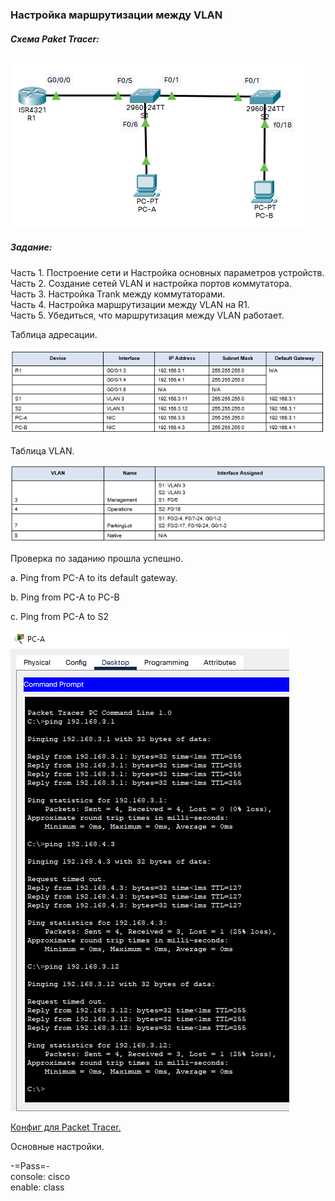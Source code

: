 ### **Настройка маршрутизации между VLAN**

##### Схема Paket Tracer:

![Scheme](https://github.com/Cooler1213/Otus-Network/blob/2449d3ad91e4d2430d0cc428c8dcb927088aca35/Lab/VLAN/Scheme.png)

##### Задание:

Часть 1. Построение сети и Настройка основных параметров устройств.  
Часть 2. Создание сетей VLAN и настройка портов коммутатора.  
Часть 3. Настройка Trank между коммутаторами.  
Часть 4. Настройка маршрутизации между VLAN на R1.  
Часть 5. Убедиться, что маршрутизация между VLAN работает.  

Таблица адресации.

![IP](https://github.com/Cooler1213/Otus-Network/blob/fd14bf9164b1254a76a60b067a328cab5f26b11a/Lab/VLAN/IP.png)

Таблица VLAN.

![Vlan](https://github.com/Cooler1213/Otus-Network/blob/fd14bf9164b1254a76a60b067a328cab5f26b11a/Lab/VLAN/Vlan.png)

Проверка по заданию прошла успешно.

a.   Ping from PC-A to its default gateway.

b.   Ping from PC-A to PC-B

c.   Ping from PC-A to S2

![a](https://github.com/Cooler1213/Otus-Network/blob/fd14bf9164b1254a76a60b067a328cab5f26b11a/Lab/VLAN/a.png)



[Конфиг для Packet Tracer.](https://github.com/Cooler1213/Otus-Network/blob/1bac7063e1c3e29b8343632d7208f6aabe79a8f6/Lab/VLAN/Lab2.pkt)

Основные настройки.

-=Pass=-  
console: cisco  
enable: class

